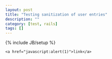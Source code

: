 ```yaml
---
layout: post
title: "Testing sanitization of user entries"
description: ""
category: [test, rails]
tags: []
---
```

{% include JB/setup %}

    <a href="javascript:alert(1)">link</a>